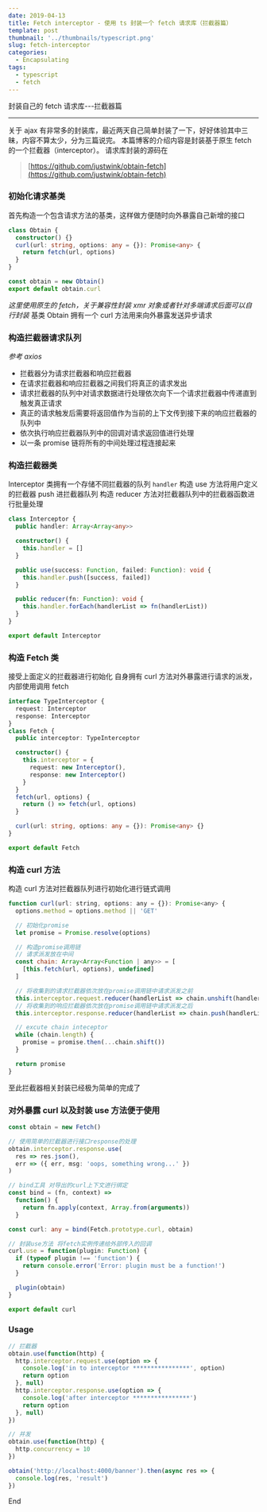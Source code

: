 ```yaml
---
date: 2019-04-13
title: Fetch interceptor - 使用 ts 封装一个 fetch 请求库（拦截器篇）
template: post
thumbnail: '../thumbnails/typescript.png'
slug: fetch-interceptor
categories:
  - Encapsulating
tags:
  - typescript
  - fetch
---
```


封装自己的 fetch 请求库---拦截器篇

---

关于 ajax 有非常多的封装库，最近两天自己简单封装了一下，好好体验其中三昧，内容不算太少，分为三篇说完。
本篇博客的介绍内容是封装基于原生 fetch 的一个拦截器（interceptor）。
请求库封装的源码在

> [https://github.com/justwink/obtain-fetch](https://github.com/justwink/obtain-fetch)

### 初始化请求基类

首先构造一个包含请求方法的基类，这样做方便随时向外暴露自己新增的接口

```ts
class Obtain {
  constructor() {}
  curl(url: string, options: any = {}): Promise<any> {
    return fetch(url, options)
  }
}

const obtain = new Obtain()
export default obtain.curl
```

_这里使用原生的 fetch，关于兼容性封装 xmr 对象或者针对多端请求后面可以自行封装_
基类 Obtain 拥有一个 curl 方法用来向外暴露发送异步请求

### 构造拦截器请求队列

_参考 axios_

- 拦截器分为请求拦截器和响应拦截器
- 在请求拦截器和响应拦截器之间我们将真正的请求发出
- 请求拦截器的队列中对请求数据进行处理依次向下一个请求拦截器中传递直到触发真正请求
- 真正的请求触发后需要将返回值作为当前的上下文传到接下来的响应拦截器的队列中
- 依次执行响应拦截器队列中的回调对请求返回值进行处理
- 以一条 promise 链将所有的中间处理过程连接起来

### 构造拦截器类

Interceptor 类拥有一个存储不同拦截器的队列 `handler`
构造 use 方法将用户定义的拦截器 push 进拦截器队列
构造 reducer 方法对拦截器队列中的拦截器函数进行批量处理

```ts
class Interceptor {
  public handler: Array<Array<any>>

  constructor() {
    this.handler = []
  }

  public use(success: Function, failed: Function): void {
    this.handler.push([success, failed])
  }

  public reducer(fn: Function): void {
    this.handler.forEach(handlerList => fn(handlerList))
  }
}

export default Interceptor
```

### 构造 Fetch 类

接受上面定义的拦截器进行初始化
自身拥有 curl 方法对外暴露进行请求的派发，内部使用调用 fetch

```ts
interface TypeInterceptor {
  request: Interceptor
  response: Interceptor
}
class Fetch {
  public interceptor: TypeInterceptor

  constructor() {
    this.interceptor = {
      request: new Interceptor(),
      response: new Interceptor()
    }
  }
  fetch(url, options) {
    return () => fetch(url, options)
  }

  curl(url: string, options: any = {}): Promise<any> {}
}

export default Fetch
```

### 构造 curl 方法

构造 curl 方法对拦截器队列进行初始化进行链式调用

```js
function curl(url: string, options: any = {}): Promise<any> {
  options.method = options.method || 'GET'

  // 初始化promise
  let promise = Promise.resolve(options)

  // 构造promise调用链
  // 请求派发放在中间
  const chain: Array<Array<Function | any>> = [
    [this.fetch(url, options), undefined]
  ]

  // 将收集到的请求拦截器依次放在promise调用链中请求派发之前
  this.interceptor.request.reducer(handlerList => chain.unshift(handlerList))
  // 将收集到的响应拦截器依次放在promise调用链中请求派发之后
  this.interceptor.response.reducer(handlerList => chain.push(handlerList))

  // excute chain inteceptor
  while (chain.length) {
    promise = promise.then(...chain.shift())
  }

  return promise
}
```

至此拦截器相关封装已经极为简单的完成了

### 对外暴露 curl 以及封装 use 方法便于使用

```ts
const obtain = new Fetch()

// 使用简单的拦截器进行接口response的处理
obtain.interceptor.response.use(
  res => res.json(),
  err => ({ err, msg: 'oops, something wrong...' })
)

// bind工具 对导出的curl上下文进行绑定
const bind = (fn, context) =>
  function() {
    return fn.apply(context, Array.from(arguments))
  }

const curl: any = bind(Fetch.prototype.curl, obtain)

// 封装use方法 将fetch实例传递给外部传入的回调
curl.use = function(plugin: Function) {
  if (typeof plugin !== 'function') {
    return console.error('Error: plugin must be a function!')
  }

  plugin(obtain)
}

export default curl
```

### Usage

```js
// 拦截器
obtain.use(function(http) {
  http.interceptor.request.use(option => {
    console.log('in to interceptor ****************', option)
    return option
  }, null)
  http.interceptor.response.use(option => {
    console.log('after interceptor ****************')
    return option
  }, null)
})

// 并发
obtain.use(function(http) {
  http.concurrency = 10
})

obtain('http://localhost:4000/banner').then(async res => {
  console.log(res, 'result')
})
```

End
